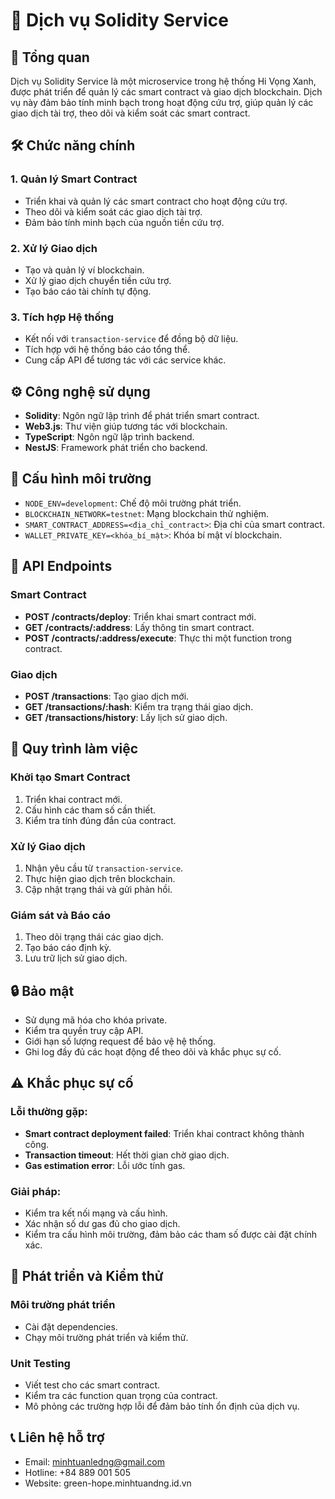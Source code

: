 # 🔐 Dịch vụ Solidity Service

## 📝 Tổng quan
Dịch vụ Solidity Service là một microservice trong hệ thống Hi Vọng Xanh, được phát triển để quản lý các smart contract và giao dịch blockchain. Dịch vụ này đảm bảo tính minh bạch trong hoạt động cứu trợ, giúp quản lý các giao dịch tài trợ, theo dõi và kiểm soát các smart contract.

## 🛠️ Chức năng chính

### 1. Quản lý Smart Contract
- Triển khai và quản lý các smart contract cho hoạt động cứu trợ.
- Theo dõi và kiểm soát các giao dịch tài trợ.
- Đảm bảo tính minh bạch của nguồn tiền cứu trợ.

### 2. Xử lý Giao dịch
- Tạo và quản lý ví blockchain.
- Xử lý giao dịch chuyển tiền cứu trợ.
- Tạo báo cáo tài chính tự động.

### 3. Tích hợp Hệ thống
- Kết nối với `transaction-service` để đồng bộ dữ liệu.
- Tích hợp với hệ thống báo cáo tổng thể.
- Cung cấp API để tương tác với các service khác.

## ⚙️ Công nghệ sử dụng
- **Solidity**: Ngôn ngữ lập trình để phát triển smart contract.
- **Web3.js**: Thư viện giúp tương tác với blockchain.
- **TypeScript**: Ngôn ngữ lập trình backend.
- **NestJS**: Framework phát triển cho backend.

## 🌱 Cấu hình môi trường
- `NODE_ENV=development`: Chế độ môi trường phát triển.
- `BLOCKCHAIN_NETWORK=testnet`: Mạng blockchain thử nghiệm.
- `SMART_CONTRACT_ADDRESS=<địa_chỉ_contract>`: Địa chỉ của smart contract.
- `WALLET_PRIVATE_KEY=<khóa_bí_mật>`: Khóa bí mật ví blockchain.

## 🚀 API Endpoints

### Smart Contract
- **POST /contracts/deploy**: Triển khai smart contract mới.
- **GET /contracts/:address**: Lấy thông tin smart contract.
- **POST /contracts/:address/execute**: Thực thi một function trong contract.

### Giao dịch
- **POST /transactions**: Tạo giao dịch mới.
- **GET /transactions/:hash**: Kiểm tra trạng thái giao dịch.
- **GET /transactions/history**: Lấy lịch sử giao dịch.

## 🔄 Quy trình làm việc

### Khởi tạo Smart Contract
1. Triển khai contract mới.
2. Cấu hình các tham số cần thiết.
3. Kiểm tra tính đúng đắn của contract.

### Xử lý Giao dịch
1. Nhận yêu cầu từ `transaction-service`.
2. Thực hiện giao dịch trên blockchain.
3. Cập nhật trạng thái và gửi phản hồi.

### Giám sát và Báo cáo
1. Theo dõi trạng thái các giao dịch.
2. Tạo báo cáo định kỳ.
3. Lưu trữ lịch sử giao dịch.

## 🔒 Bảo mật
- Sử dụng mã hóa cho khóa private.
- Kiểm tra quyền truy cập API.
- Giới hạn số lượng request để bảo vệ hệ thống.
- Ghi log đầy đủ các hoạt động để theo dõi và khắc phục sự cố.

## ⚠️ Khắc phục sự cố

### Lỗi thường gặp:
- **Smart contract deployment failed**: Triển khai contract không thành công.
- **Transaction timeout**: Hết thời gian chờ giao dịch.
- **Gas estimation error**: Lỗi ước tính gas.

### Giải pháp:
- Kiểm tra kết nối mạng và cấu hình.
- Xác nhận số dư gas đủ cho giao dịch.
- Kiểm tra cấu hình môi trường, đảm bảo các tham số được cài đặt chính xác.

## 🧪 Phát triển và Kiểm thử

### Môi trường phát triển
- Cài đặt dependencies.
- Chạy môi trường phát triển và kiểm thử.

### Unit Testing
- Viết test cho các smart contract.
- Kiểm tra các function quan trọng của contract.
- Mô phỏng các trường hợp lỗi để đảm bảo tính ổn định của dịch vụ.

## 📞 Liên hệ hỗ trợ
- Email: minhtuanledng@gmail.com 
- Hotline: +84 889 001 505 
- Website: green-hope.minhtuandng.id.vn
